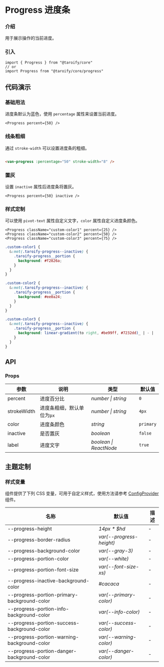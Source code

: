 # Progress 进度条

### 介绍

用于展示操作的当前进度。

### 引入

```tsx
import { Progress } from "@taroify/core"
// or
import Progress from "@taroify/core/progress"
```

## 代码演示

### 基础用法

进度条默认为蓝色，使用 `percentage` 属性来设置当前进度。

```tsx
<Progress percent={50} />
```

### 线条粗细

通过 `stroke-width` 可以设置进度条的粗细。

```html

<van-progress :percentage="50" stroke-width="8" />
```

### 置灰

设置 `inactive` 属性后进度条将置灰。

```tsx
<Progress percent={50} inactive />
```

### 样式定制

可以使用 `pivot-text` 属性自定义文字，`color` 属性自定义进度条颜色。

```tsx
<Progress className="custom-color1" percent={25} />
<Progress className="custom-color2" percent={50} />
<Progress className="custom-color3" percent={75} />
```

```scss
.custom-color1 {
  &:not(.taroify-progress--inactive) {
    .taroify-progress__portion {
      background: #f2826a;
    }
  }
}

.custom-color2 {
  &:not(.taroify-progress--inactive) {
    .taroify-progress__portion {
      background: #ee0a24;
    }
  }
}

.custom-color3 {
  &:not(.taroify-progress--inactive) {
    .taroify-progress__portion {
      background: linear-gradient(to right, #be99ff, #7232dd)_ | - |
    }
  }
}
```

## API

### Props

| 参数 | 说明 | 类型 | 默认值 |
| --- | --- | --- | --- |
| percent | 进度百分比 | _number \| string_ | `0` |
| strokeWidth | 进度条粗细，默认单位为`px` | _number \| string_ | `4px` |
| color | 进度条颜色 | _string_ | `primary` |
| inactive | 是否置灰 | _boolean_ | `false` |
| label | 进度文字 | _boolean \| ReactNode_ | `true` |

## 主题定制

### 样式变量

组件提供了下列 CSS 变量，可用于自定义样式，使用方法请参考 [ConfigProvider](/components/config-provider/) 组件。

| 名称                                          | 默认值                      | 描述  |
|---------------------------------------------|--------------------------|-----|
| --progress-height                           | _14px * $hd_             | -   |
| --progress-border-radius                    | _var(--progress-height)_ | -   |
| --progress-background-color                 | _var(--gray-3)_          | -   |
| --progress-portion-color                    | _var(--white)_           | -   |
| --progress-portion-font-size                | _var(--font-size-xs)_    | -   |
| --progress-inactive-background-color        | _#cacaca_                | -   |
| --progress-portion-primary-background-color | _var(--primary-color)_   | -   |
| --progress-portion-info-background-color    | _var(--info-color)_      | -   |
| --progress-portion-success-background-color | _var(--success-color)_   | -   |
| --progress-portion-warning-background-color | _var(--warning-color)_   | -   |
| --progress-portion-danger-background-color  | _var(--danger-color)_    | -   |
